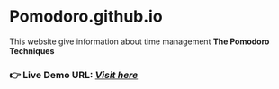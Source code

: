 # Pomodoro.github.io
This website give information about time management **The Pomodoro Techniques**   
### **👉 Live Demo URL:** <a href="https://shreyash00007.github.io/Pomodoro.github.io/index.html">***Visit here***</a>

